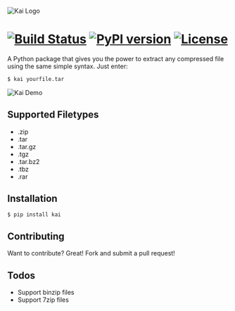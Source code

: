 ![Kai Logo](media/logo.png)
# [![Build Status](https://travis-ci.org/brian-bates/kai.svg?branch=master)](https://travis-ci.org/brian-bates/kai) [![PyPI version](https://badge.fury.io/py/kai.svg)](https://badge.fury.io/py/kai) [![License](https://img.shields.io/badge/License-BSD%203--Clause-blue.svg)](https://opensource.org/licenses/BSD-3-Clause)

A Python package that gives you the power to extract any compressed file using the same simple syntax. Just enter:
```bash
$ kai yourfile.tar
```

![Kai Demo](media/demo.gif)

## Supported Filetypes
 - .zip
 - .tar
 - .tar.gz
 - .tgz
 - .tar.bz2
 - .tbz
 - .rar

## Installation
`$ pip install kai`

## Contributing
Want to contribute? Great! Fork and submit a pull request!


## Todos

 - Support binzip files
 - Support 7zip files
